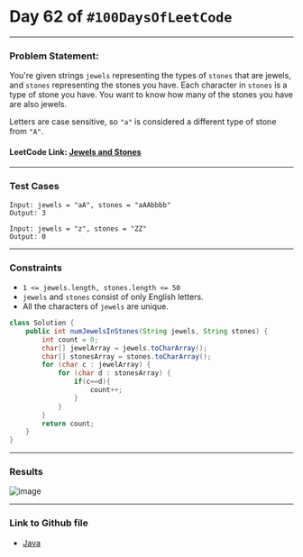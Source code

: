# Day 62 of `#100DaysOfLeetCode`

___
### Problem Statement:  
You're given strings `jewels` representing the types of `stones` that are jewels, and `stones` representing the stones you have. Each character in `stones` is a type of stone you have. You want to know how many of the stones you have are also jewels.

Letters are case sensitive, so `"a"` is considered a different type of stone from `"A"`.

#### LeetCode Link: [Jewels and Stones](https://leetcode.com/problems/jewels-and-stones/description/)
___


### Test Cases
```
Input: jewels = "aA", stones = "aAAbbbb"
Output: 3
```
```
Input: jewels = "z", stones = "ZZ"
Output: 0
```
___

### Constraints 
* `1 <= jewels.length, stones.length <= 50`
* `jewels` and `stones` consist of only English letters.
* All the characters of `jewels` are unique.

```java
class Solution {
    public int numJewelsInStones(String jewels, String stones) {
        int count = 0;
        char[] jewelArray = jewels.toCharArray();
        char[] stonesArray = stones.toCharArray();
        for (char c : jewelArray) {
            for (char d : stonesArray) {
                if(c==d){
                    count++;
                }
            }
        }
        return count;
    }
}
```
___
### Results
![image](https://user-images.githubusercontent.com/31382363/212748465-d3a7f219-ec4f-4ef8-80bb-d63525718bc0.png)


___

### Link to Github file  
* [Java](https://github.com/studentdevelops/100DaysOfLeetCode/blob/ca6545f4e2c806bbb61160d26ac91b6f5d67dc1c/Day62_Jewels_&_Stones/code.java)
